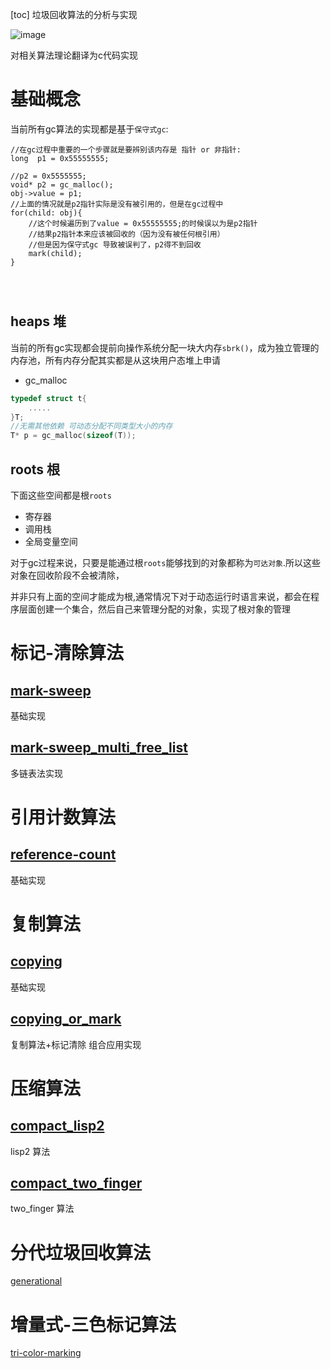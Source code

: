 [toc]
垃圾回收算法的分析与实现

![image](https://note.youdao.com/yws/res/30095/46183C4326194C829FA7E905CF1ED3FC)

对相关算法理论翻译为c代码实现
# 基础概念
当前所有gc算法的实现都是基于`保守式gc`:
```
//在gc过程中重要的一个步骤就是要辨别该内存是 指针 or 非指针:
long  p1 = 0x55555555;

//p2 = 0x5555555;
void* p2 = gc_malloc();
obj->value = p1;
//上面的情况就是p2指针实际是没有被引用的，但是在gc过程中
for(child: obj){
    //这个时候遍历到了value = 0x55555555;的时候误以为是p2指针
    //结果p2指针本来应该被回收的（因为没有被任何根引用）
    //但是因为保守式gc 导致被误判了，p2得不到回收
    mark(child);
}




```
## heaps 堆
当前的所有gc实现都会提前向操作系统分配一块大内存`sbrk()`，成为独立管理的内存池，所有内存分配其实都是从这块用户态堆上申请
- gc_malloc 
```c
typedef struct t{
    .....
}T;
//无需其他依赖 可动态分配不同类型大小的内存
T* p = gc_malloc(sizeof(T));
```
## roots 根
下面这些空间都是根`roots`
- 寄存器
- 调用栈
- 全局变量空间

对于gc过程来说，只要是能通过根`roots`能够找到的对象都称为`可达对象`.所以这些对象在回收阶段不会被清除，

并非只有上面的空间才能成为根,通常情况下对于动态运行时语言来说，都会在程序层面创建一个集合，然后自己来管理分配的对象，实现了根对象的管理



# 标记-清除算法

## [mark-sweep](./mark-sweep) 
基础实现
## [mark-sweep_multi_free_list](./mark-sweep_multi_free_list) 
多链表法实现

# 引用计数算法
## [reference-count](./refcount) 
基础实现

# 复制算法
## [copying](./copying) 
基础实现
## [copying_or_mark](./copying_or_mark) 
复制算法+标记清除 组合应用实现

# 压缩算法
## [compact_lisp2](./compact_lisp2) 
lisp2 算法
## [compact_two_finger](./compact_two_finger) 
two_finger 算法

# 分代垃圾回收算法
[generational](./generational)
# 增量式-三色标记算法
[tri-color-marking](./tri-color-marking)